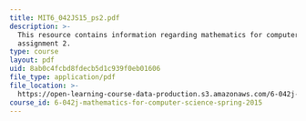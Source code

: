 ```yaml
---
title: MIT6_042JS15_ps2.pdf
description: >-
  This resource contains information regarding mathematics for computer science,
  assignment 2.
type: course
layout: pdf
uid: 8ab0c4fcbd8fdecb5d1c939f0eb01606
file_type: application/pdf
file_location: >-
  https://open-learning-course-data-production.s3.amazonaws.com/6-042j-mathematics-for-computer-science-spring-2015/8ab0c4fcbd8fdecb5d1c939f0eb01606_MIT6_042JS15_ps2.pdf
course_id: 6-042j-mathematics-for-computer-science-spring-2015
---
```


